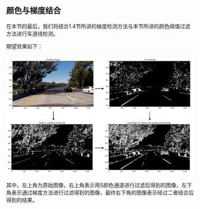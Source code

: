 ## 颜色与梯度结合

在本节的最后，我们将结合1.4节所讲的梯度检测方法与本节所讲的颜色阈值过滤方法进行车道线检测。

期望效果如下：

![](/assets/72.jpg)

其中，左上角为原始图像，右上角表示用S颜色通道进行过滤后得到的图像，左下角表示通过梯度方法进行过滤得到的图像，最终右下角的图像表示经过二者结合后得到的结果。
















